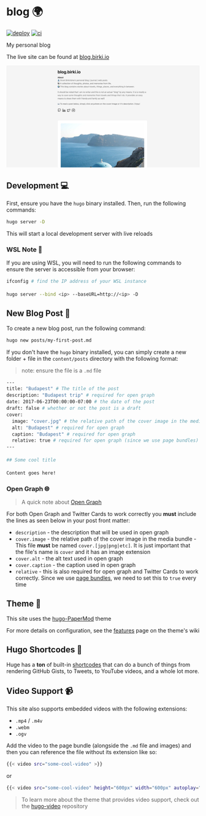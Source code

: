# blog 🌍

[![deploy](https://github.com/GrantBirki/blog/actions/workflows/deploy.yml/badge.svg)](https://github.com/GrantBirki/blog/actions/workflows/deploy.yml) [![ci](https://github.com/GrantBirki/blog/actions/workflows/ci.yml/badge.svg)](https://github.com/GrantBirki/blog/actions/workflows/ci.yml)

My personal blog

The live site can be found at [blog.birki.io](https://blog.birki.io)

![example](static/default.png)

## Development 💻

First, ensure you have the `hugo` binary installed. Then, run the following commands:

```bash
hugo server -D
```

This will start a local development server with live reloads

### WSL Note 📓

If you are using WSL, you will need to run the following commands to ensure the server is accessible from your browser:

```bash
ifconfig # find the IP address of your WSL instance

hugo server --bind <ip> --baseURL=http://<ip> -D
```

## New Blog Post 📝

To create a new blog post, run the following command:

```bash
hugo new posts/my-first-post.md
```

If you don't have the `hugo` binary installed, you can simply create a new folder + file in the `content/posts` directory with the following format:

> note: ensure the file is a `.md` file

```bash
---
title: "Budapest" # The title of the post
description: "Budapest trip" # required for open graph
date: 2017-06-23T00:00:00-07:00 # the date of the post
draft: false # whether or not the post is a draft
cover:
  image: "cover.jpg" # the relative path of the cover image in the media bundle - MUST be named cover.[jpg|png|etc]
  alt: "Budapest" # required for open graph
  caption: "Budapest" # required for open graph
  relative: true # required for open graph (since we use page bundles)
---

## Some cool title

Content goes here!
```

### Open Graph 🌐

> A quick note about [Open Graph](https://ogp.me/)

For both Open Graph and Twitter Cards to work correctly you **must** include the lines as seen below in your post front matter:

- `description` - the description that will be used in open graph
- `cover.image` - the relative path of the cover image in the media bundle - This file **must** be named `cover.[jpg|png|etc]`. It is just important that the file's name is `cover` and it has an image extension
- `cover.alt` - the alt text used in open graph
- `cover.caption` - the caption used in open graph
- `relative` - this is also required for open graph and Twitter Cards to work correctly. Since we use [page bundles](https://gohugo.io/content-management/page-bundles/), we need to set this to `true` every time

## Theme 🎨

This site uses the [hugo-PaperMod](https://github.com/adityatelange/hugo-PaperMod) theme

For more details on configuration, see the [features](https://github.com/adityatelange/hugo-PaperMod/wiki/Features) page on the theme's wiki

## Hugo Shortcodes 📄

Huge has a **ton** of built-in [shortcodes](https://gohugo.io/content-management/shortcodes/#use-hugos-built-in-shortcodes) that can do a bunch of things from rendering GitHub Gists, to Tweets, to YouTube videos, and a whole lot more.

## Video Support 📹

This site also supports embedded videos with the following extensions:

- `.mp4` / `.m4v`
- `.webm`
- `.ogv`

Add the video to the page bundle (alongside the `.md` file and images) and then you can reference the file without its extension like so:

```bash
{{< video src="some-cool-video" >}}
```

or

```bash
{{< video src="some-cool-video" height="600px" width="600px" autoplay="true" loop="true" muted="true" >}}
```

> To learn more about the theme that provides video support, check out the [hugo-video](https://github.com/martignoni/hugo-video) repository
